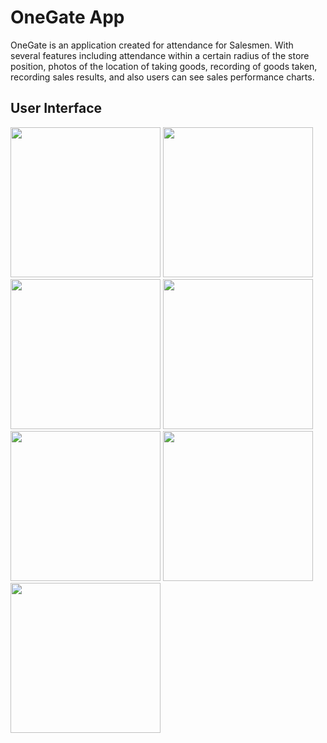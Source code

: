 # OneGate App

OneGate is an application created for attendance for Salesmen. With several features including attendance within a certain radius of the store position, photos of the location of taking goods, recording of goods taken, recording sales results, and also users can see sales performance charts.

## User Interface

<img src="https://user-images.githubusercontent.com/68111374/210528451-dc886ed1-3c21-4336-b317-b0b6f39de4fd.png" width="240"> <img src="https://user-images.githubusercontent.com/68111374/210528935-28795fa5-22b9-4e7e-9ec3-84fde15886cf.png" width="240"> <img src="https://user-images.githubusercontent.com/68111374/210531493-26336ee3-564f-472d-9cc3-2dfee0990319.png" width="240"> <img src="https://user-images.githubusercontent.com/68111374/210531501-51468305-e6df-47c8-8a1e-b1c0ddc6a5fc.png" width="240"> <img src="https://user-images.githubusercontent.com/68111374/210532246-a86649fa-9111-4f52-bee4-2f42cd71084b.png" width="240"> <img src="https://user-images.githubusercontent.com/68111374/210532258-e259670d-7755-406f-bcb8-bd5c2c5070a8.png" width="240"> <img src="https://user-images.githubusercontent.com/68111374/210532267-9daf1582-4bde-4548-8cc3-1f149e1cba42.png" width="240">
